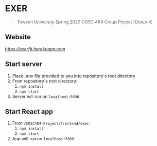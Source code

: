 # EXER
> Towson University Spring 2020 COSC 484 Group Project (Group 4)

## Website
_https://exerfit.herokuapp.com_

## Start server
1. Place .env file provided to you into repository's root directory
1. From repository's root directory:
    1. `npm install`
    1. `npm start`
1. Server will run on `localhost:5000`

## Start React app
1. From `/COSC484-Project/frontend/exer`:
    1. `npm install`
    1. `npm start`
1. App will run on `localhost:3000`
